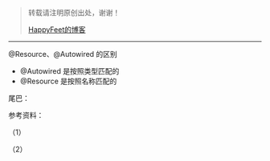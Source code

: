 > 转载请注明原创出处，谢谢！
>
> [HappyFeet的博客](https://blog.csdn.net/haihui_yang)





---



@Resource、@Autowired 的区别

- @Autowired 是按照类型匹配的
- @Resource 是按照名称匹配的



尾巴：



参考资料：

（1）

（2）